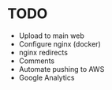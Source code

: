 # TODO

* Upload to main web
* Configure nginx (docker)
* nginx redirects
* Comments
* Automate pushing to AWS
* Google Analytics